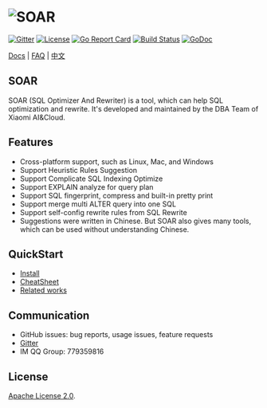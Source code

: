 # ![SOAR](https://raw.githubusercontent.com/XiaoMi/soar/master/doc/images/logo.png)

[![Gitter](https://badges.gitter.im/Join%20Chat.svg)](https://gitter.im/xiaomi-dba/soar)
[![License](https://img.shields.io/badge/License-Apache%202.0-blue.svg)](http://github.com/liangboceo/soar/blob/master/LICENSE)
[![Go Report Card](https://goreportcard.com/badge/github.com/liangboceo/soar)](https://goreportcard.com/report/github.com/liangboceo/soar)
[![Build Status](https://travis-ci.org/XiaoMi/soar.svg?branch=master)](https://travis-ci.org/XiaoMi/soar)
[![GoDoc](https://godoc.org/github.com/liangboceo/soar?status.svg)](https://godoc.org/github.com/liangboceo/soar)

[Docs](http://github.com/liangboceo/soar/tree/master/doc) | [FAQ](http://github.com/liangboceo/soar/blob/master/doc/FAQ_en.md) | [中文](http://github.com/liangboceo/soar/blob/master/README.md)

## SOAR

SOAR (SQL Optimizer And Rewriter) is a tool, which can help SQL optimization and rewrite. It's developed and maintained by the DBA Team of Xiaomi AI&Cloud.

## Features

* Cross-platform support, such as Linux, Mac, and Windows
* Support Heuristic Rules Suggestion
* Support Complicate SQL Indexing Optimize
* Support EXPLAIN analyze for query plan
* Support SQL fingerprint, compress and built-in pretty print
* Support merge multi ALTER query into one SQL
* Support self-config rewrite rules from SQL Rewrite
* Suggestions were written in Chinese. But SOAR also gives many tools, which can be used without understanding Chinese.

## QuickStart

* [Install](http://github.com/liangboceo/soar/blob/master/doc/install_en.md)
* [CheatSheet](http://github.com/liangboceo/soar/blob/master/doc/cheatsheet_en.md)
* [Related works](http://github.com/liangboceo/soar/blob/master/doc/comparison_en.md)

## Communication

* GitHub issues: bug reports, usage issues, feature requests
* [Gitter](https://gitter.im/xiaomi-dba/soar)
* IM QQ Group: 779359816

## License

[Apache License 2.0](https://github.com/liangboceo/soar/blob/master/LICENSE).
